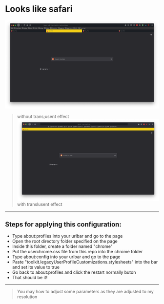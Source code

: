 # Looks like safari 
![Image of Theme](safari-fox.png)
> without trans;usent effect 
![Image of Theme](safari-fox_translusent.png)
> with translusent effect
---

## Steps for applying this configuration:

- Type about:profiles into your urlbar and go to the page
- Open the root directory folder specified on the page
- Inside this folder, create a folder named "chrome"
- Put the userchrome.css file from this repo into the chrome folder
- Type about:config into your urlbar and go to the page
- Paste "toolkit.legacyUserProfileCustomizations.stylesheets" into the bar and set its value to true
- Go back to about:profiles and click the restart normally buton
- That should be it!
---
> You may how to adjust some parameters as they are adjusted to my resolution 

